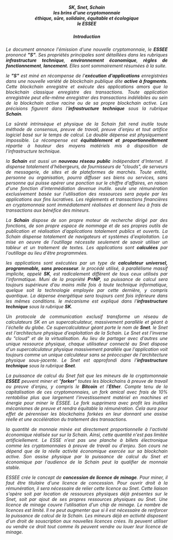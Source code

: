 

<h5 align="center"><I>SK, Snet, Schain<br>les brins d'une cryptomonnaie<br>éthique, sûre, solidaire, équitable et écologique<br> le ESSEE</I>
</h5>
<h5 align="center"> <I>Introduction<I> </h5>



<p align="justify"> <I>Le document annonce l'émission d'une nouvelle cryptomonnaie, le <B>ESSEE</B> prononcé <B>"S"</B>. Ses propriétés principales sont détaillées dans les rubriques <B>infrastructure technique</B>, <B>environnement économique</B>, <B>règles de fonctionnement</B>, <B>lancement.</B> Elles sont sommairement résumées à la suite.</I></p>

<p align="justify"> <I>le <B>"S"</B> est miné en récompense de l'<B>exécution d'applications</B> enregistrées dans une nouvelle variété de blockchain publique dite <B>active à fragments</B>. Cette blockchain enregistre et exécute des applications amors que la blockchain classique enregistre des transactions. Toute application enregistrée peut elle-même enregistrer des transactions indélébiles au sein de la blockchain active racine ou de sa propre blockchain active. Les précisions figurent dans l'<B>infrastructure technique</B> sous la rubrique <B>Schain</B></B>.</I></p>

<p align="justify"><I>La sûreté intrinsèque et physique de la Schain fait rend inutile toute méthode de consensus, preuve de travail, preuve d'enjeu et tout artifice logiciel basé sur le temps de calcul. La double dépense est physiquement impossible. La récompense est <B>équitablement et proportionnellement</B> répartie à hauteur des moyens matériels mis à disposition de l'infrastructure technique.</I></p>

<p align="justify"> <I>la <B>Schain</B> est aussi un <B>nouveau réseau public</B> indépendant d'Internet. Il dispense totalement d'hébergeurs, de fournisseurs de "clouds", de serveurs de messagerie, de sites et de plateformes de marchés. Toute entité, personne ou organisation, pourra diffuser ses biens ou services, sans personne qui puisse opérer une ponction sur le chiffre d'affaires, en raison d'une fonction d'intermédiation devenue inutile. seule une rémunération exclusivement basée sur l'utilisation des ressources sera payée par les applications aux fins lucratives. Les règlements et transactions financières en cryptomonnaie sont immédiatement réalisées et donnent lieu à frais de transactions aux bénéfice des mineurs.</I></p>

<p align="justify"><I>La <B>Schain</B> dispose de son propre moteur de recherche dirigé par des fonctions, de son propre espace de nommage et de ses propres outils de publication  et réalisation d'applications totalement publics et ouverts. La Schain dispense totalement de navigateurs et systèmes d'exploitation. La mise en oeuvre de l'outillage nécessite seulement de savoir utiliser un tableur et un traitement de textes. Les applications sont <B>calculées</B> par l'outillage au lieu d'être programmées.</I></p>

<p align="justify"> <I> les applications sont exécutées par un type de <B>calculateur universel, programmable, sans processeur</B>. le procédé utilisé, à parallélisme massif implicite, appelé <B>SK</B>, est radicalement différent de tous ceux utilisés par l'informatique. Muni de la propriété <B>P=NP</B>, sa puissance de calcul sera toujours supérieure d'au moins mille fois à toute technique informatique, quelque soit la technologie employée par cette dernière, y compris quantique. La dépense énergétique sera toujours cent fois inférieure dans les mêmes conditions. le mécanisme est expliqué dans l'<B>infrastructure technique</B> sous la rubrique <B>SK</B>.</I> </p>

<p align="justify"><I> Un protocole de communication  exclusif transforme un réseau de calculateurs SK en un supercalculateur, massivement parallèle et géant à l'échelle du globe. Ce supercalculateur géant porte le nom de <B>Snet</B>. le Snet est l'architecture physique d'exploitation de la Schain. Le Snet est l'inverse du "cloud" et de la virtualisation. Au lieu de partager avec d'autres une unique ressource physique, chaque utilisateur connecté au Snet dispose d'un supercalculateur physique massivement parallèle  que l'application voit toujours comme un unique calculateur sans se préoccuper de l'architecture physique sous-jacente. Le Snet est approfondi dans l'<B>infrastructure technique</B> sous la rubrique <B>Snet</B>.</I></p>

<p align="justify"><I>La puissance de calcul du Snet fait que les mineurs de la cryptomonnaie <B>ESSEE</B> peuvent miner et "<B>forker</B>" toutes les blockchains à preuve de travail ou preuve d'enjeu, y compris le <B>Bitcoin</B> et l'<B>Ether</B>. Compte tenu de la capitalisation de ces cryptomonnaies, un fork amical avec frais de 10% rentabilise plus que largement l'investissement matériel en machines et énergie pour miner le ESSEE. Le fork supprimera avec profit les inutiles mécanismes de preuve et rendra équitable la rémunération. Cela aura pour effet de pérenniser les blockchains forkées en leur donnant une assise réelle et une accélération du traitement des transactions.</B></I></p>

<p align="justify"><I>la quantité de monnaie minée est directement proportionnelle à l'activité économique réalisée sur sur la Schain. Ainsi, cette quantité n'est pas limitée artificiellement. Le ESSE n'est pas une planche à billets électronique  comme les cryptomonnaies à preuve de travail ou d'enjeu. Son cours ne dépend que de la réelle activité économique exercée sur sa blockchain active. Son assise physique par la puissance de calcul du Snet et économique par l'audience de la Schain peut la qualifier de monnaie stable.</I></p>

<p align="justify">
    <I>ESSEE crée le concept de <B>concession de licence de minage</B>. Pour miner, il faut être titulaire d'une licence de concession. Pour ouvrir droit à la rémunération, il sera nécessaire de relier cette licence au Snet. Cette liaison s'opère soit par location de ressources physiques déjà présentes sur le Snet, soit par ajout de ses propres ressources physiques au Snet. Une licence de minage couvre l'utilisation d'un chip de minage. Le nombre de licences est limité. Il ne peut augmenter que si il est nécessaire de renforcer la puissance de calcul de la Schain. Les mineurs déjà en activité disposent d'un droit de souscription aux nouvelles licences crées. Ils peuvent utiliser ou vendre ce droit tout comme ils peuvent vendre ou louer leur licence de minage.</I>
</p>













